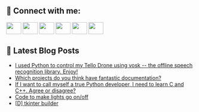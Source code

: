 ## 🔎 Connect with me:
[<img height="32" width="40" src="https://cdn.jsdelivr.net/npm/simple-icons@v5/icons/telegram.svg" />](https://t.me/bullbesh)
[<img height="32" width="40" src="https://cdn.jsdelivr.net/npm/simple-icons@v5/icons/vk.svg" />](https://vk.com/bullbesh)
[<img height="32" width="40" src="https://cdn.jsdelivr.net/npm/simple-icons@v5/icons/twitter.svg" />](https://twitter.com/bullbesh1)
[<img height="32" width="40" src="https://cdn.jsdelivr.net/npm/simple-icons@v5/icons/instagram.svg" />](https://www.instagram.com/bullbesh)
[<img height="32" width="40" src="https://cdn.jsdelivr.net/npm/simple-icons@v5/icons/reddit.svg" />](https://www.reddit.com/user/bullbesh)
[<img height="32" width="40" src="https://cdn.jsdelivr.net/npm/simple-icons@v5/icons/youtube.svg" />](https://www.youtube.com/channel/UCtfjRs6uzgq5mfm8S06WTcg)

## 📕 Latest Blog Posts
<!-- BLOG-POST-LIST:START -->
- [I used Python to control my Tello Drone using vosk -- the offline speech recognition library. Enjoy!](https://www.reddit.com/r/Python/comments/uevtbm/i_used_python_to_control_my_tello_drone_using/)
- [Which projects do you think have fantastic documentation?](https://www.reddit.com/r/Python/comments/uevfc9/which_projects_do_you_think_have_fantastic/)
- [If I want to call myself a true Python developer, I need to learn C and C++. Agree or disagree?](https://www.reddit.com/r/Python/comments/uev9me/if_i_want_to_call_myself_a_true_python_developer/)
- [Code to make lights go on/off](https://www.reddit.com/r/Python/comments/ueu975/code_to_make_lights_go_onoff/)
- [[D] tkinter builder](https://www.reddit.com/r/Python/comments/ueso0n/d_tkinter_builder/)
<!-- BLOG-POST-LIST:END -->
